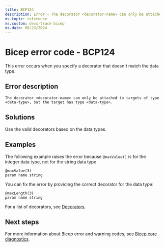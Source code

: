 ```yaml
---
title: BCP124
description: Error - The decorator <decorator-name> can only be attached to targets of type <data-type>, but the target has type <data-type>.
ms.topic: reference
ms.custom: devx-track-bicep
ms.date: 08/23/2024
---
```


# Bicep error code - BCP124

This error occurs when you specify a decorator that doesn't match the data type.

## Error description

`The decorator <decorator-name> can only be attached to targets of type <data-type>, but the target has type <data-type>.`

## Solutions

Use the valid decorators based on the data types.

## Examples

The following example raises the error because `@maxValue()` is for the integer data type, not for the string data type.

```bicep
@maxValue(3)
param name string 
```

You can fix the error by providing the correct decorator for the data type:

```bicep
@maxLength(3)
param name string 
```

For a list of decorators, see [Decorators](../file.md#decorators).

## Next steps

For more information about Bicep error and warning codes, see [Bicep core diagnostics](../bicep-core-diagnostics.md).
